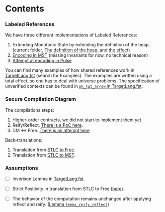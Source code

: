 # Contents

### Labeled References

We have three different implementations of Labeled References:
1. Extending Monotonic State by extending the definition of the heap. (current folder, [The definition of the heap](./Labeled.Monotonic.Heap.fsti), and [the effect](./Labeled.MST.fst))
2. [Encoding in MST](./experiments/LabelsInST.fst) (missing invariants for now, no technical reason)
3. [Attempt at encoding in Pulse](./experiments/shared_in_pulse/SharedInPulse.fst)

You can find many examples of how shared references work in [TargetLang.fst](./TargetLang.fst) (search for Examples).
The examples are written using a total effect, so one has to deal with universe problems.
The specification of unverified contexts can be found in [`mk_tgt_arrow` in TargetLang.fst](./TargetLang.fst).

### Secure Compilation Diagram

The compilations steps:
1. Higher-order contracts, we did not start to implement them yet.
2. Reify/Reflect. [There is a PoC here](./experiments/mst_reifyreflect/MSTReifyReflect.fst).
3. DM <-> Free. [There is an attempt here](./experiments/mst_handleaway/FreeParam.fst)

Back-translations:
1. Translation from [STLC to Free](./Translation2.fst).
2. Translation from [STLC to MST](./Translation.fst).

### Assumptions

- [ ] Inverison Lemma in [TargetLang.fst](./TargetLang.fst).
- [ ] Strict Positivity in translation from STLC to Free ([here](./Translation2.fst)). 
- [ ] The behavior of the computation remains unchanged after applying reflect and reify. ([Lemma `lemma_reify_reflect`](./experiments/mst_reifyreflect/MSTReifyReflect.fst))


